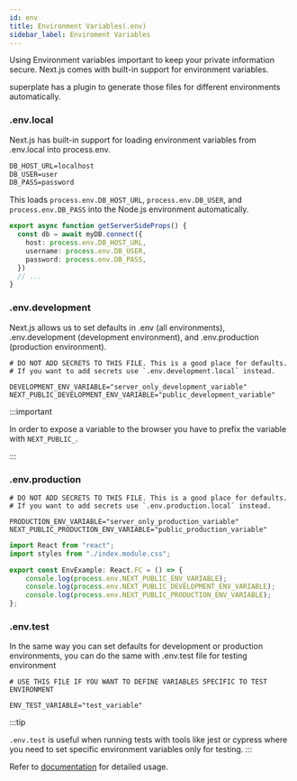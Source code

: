 ```yaml
---
id: env
title: Environment Variables(.env)
sidebar_label: Enviroment Variables
---
```


Using Environment variables important to keep your private information secure. Next.js comes with built-in support for environment variables.



superplate has a plugin to generate those files for different environments automatically.

### .env.local

Next.js has built-in support for loading environment variables from .env.local into process.env.


```CSS title=".env.local"
DB_HOST_URL=localhost
DB_USER=user
DB_PASS=password
```


This loads `process.env.DB_HOST_URL`, `process.env.DB_USER`, and `process.env.DB_PASS` into the Node.js environment automatically.

```ts title="pages/index.tsx"
export async function getServerSideProps() {
  const db = await myDB.connect({
    host: process.env.DB_HOST_URL,
    username: process.env.DB_USER,
    password: process.env.DB_PASS,
  })
  // ...
}
```
 

### .env.development

Next.js allows us to set defaults in .env (all environments), .env.development (development environment), and .env.production (production environment).


```env title=".env.development"
# DO NOT ADD SECRETS TO THIS FILE. This is a good place for defaults.
# If you want to add secrets use `.env.development.local` instead.

DEVELOPMENT_ENV_VARIABLE="server_only_development_variable"
NEXT_PUBLIC_DEVELOPMENT_ENV_VARIABLE="public_development_variable"
```

:::important

In order to expose a variable to the browser you have to prefix the variable with `NEXT_PUBLIC_`.

:::

### .env.production

```env title=".env.production"
# DO NOT ADD SECRETS TO THIS FILE. This is a good place for defaults.
# If you want to add secrets use `.env.production.local` instead.

PRODUCTION_ENV_VARIABLE="server_only_production_variable"
NEXT_PUBLIC_PRODUCTION_ENV_VARIABLE="public_production_variable"
```


```jsx title="components/envExample.tsx"
import React from "react";
import styles from "./index.module.css";

export const EnvExample: React.FC = () => {
    console.log(process.env.NEXT_PUBLIC_ENV_VARIABLE);
    console.log(process.env.NEXT_PUBLIC_DEVELOPMENT_ENV_VARIABLE);
    console.log(process.env.NEXT_PUBLIC_PRODUCTION_ENV_VARIABLE);
};
```

### .env.test

In the same way you can set defaults for development or production environments, you can do the same with .env.test file for testing environment


```env title=".env.test"
# USE THIS FILE IF YOU WANT TO DEFINE VARIABLES SPECIFIC TO TEST ENVIRONMENT

ENV_TEST_VARIABLE="test_variable"
```

:::tip

`.env.test` is useful when running tests with tools like jest or cypress where you need to set specific environment variables only for testing.
:::

Refer to [documentation](https://nextjs.org/docs/basic-features/environment-variables#loading-environment-variables) for detailed usage.


